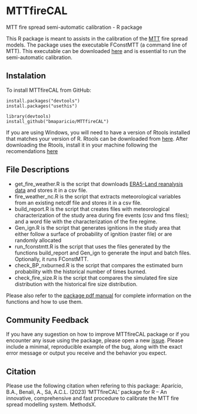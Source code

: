 # MTTfireCAL
MTT fire spread semi-automatic calibration - R package

This R package is meant to assists in the calibration of the [MTT](https://cdnsciencepub.com/doi/abs/10.1139/x02-068) fire spread models. The package uses the executable FConstMTT (a command line of MTT). This executable can be downloaded [here](https://www.alturassolutions.com/FB/FB_API.htm) and is essential to run the semi-automatic calibration.

## Instalation
To install MTTfireCAL from GitHub:
```
install.packages("devtools")
install.packages("usethis")

library(devtools)
install_github("bmaparicio/MTTfireCAL")
```
If you are using Windows, you will need to have a version of Rtools installed that matches your version of R. Rtools can be downloaded from [here](https://cran.r-project.org/bin/windows/Rtools/). After downloading the Rtools, install it in your machine following the recomendations [here](https://cran.r-project.org/bin/windows/Rtools/rtools40.html)

## File Descriptions
- get_fire_weather.R is the script that downloads [ERA5-Land reanalysis data](https://www.ecmwf.int/en/era5-land) and stores it in a csv file.
- fire_weather_nc.R is the script that extracts meteorological variables from an existing netcdf file and stores it in a csv file.
- build_report.R is the script that creates files with meteorological characterization of the study area during fire events (csv and fms files); and a word file with the characterization of the fire regime.
- Gen_ign.R is the script that generates ignitions in the study area that either follow a surface of probability of ignition (raster file) or are randomly allocated
- run_fconstmtt.R is the script that uses the files generated by the functions build_report and Gen_ign to generate the input and batch files. Optionally, it runs FConstMTT. 
- check_BP_nxburned.R is the script that compares the estimated burn probability with the historical number of times burned.
- check_fire_size.R is the script that compares the simulated fire size distribution with the historical fire size distribution.

Please also refer to the [package pdf manual](https://github.com/bmaparicio/MTTfireCAL/blob/master/MTTfireCAL_1.0.0.pdf) for complete information on the functions and how to use them. 

## Community Feedback
If you have any sugestion on how to improve MTTfireCAL package or if you encounter any issue using the package, please open a new [issue](https://github.com/bmaparicio/MTTfireCAL/issues). Please include a minimal, reproducible example of the bug, along with the exact error message or output you receive and the behavior you expect.

## Citation
Please use the following citation when refering to this package:
Aparício, B.A., Benali, A., Sá, A.C.L. (2023) ‘MTTfireCAL’ package for R – An innovative, comprehensive and fast procedure to calibrate the MTT fire spread modelling system. MethodsX.
